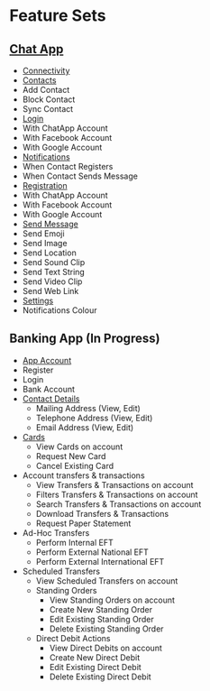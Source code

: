 # Feature Sets

## [Chat App](https://github.com/TheMightyLlama/GherkinFeatureSets/tree/master/ChatApp)

* [Connectivity](https://github.com/TheMightyLlama/GherkinFeatureSets/tree/master/ChatApp/Connectivity)
* [Contacts](https://github.com/TheMightyLlama/GherkinFeatureSets/tree/master/ChatApp/Contacts)
 * Add Contact
 * Block Contact
 * Sync Contact
* [Login](https://github.com/TheMightyLlama/GherkinFeatureSets/tree/master/ChatApp/Login)
 * With ChatApp Account
 * With Facebook Account
 * With Google Account
* [Notifications](https://github.com/TheMightyLlama/GherkinFeatureSets/tree/master/ChatApp/Notifications)
 * When Contact Registers
 * When Contact Sends Message
* [Registration](https://github.com/TheMightyLlama/GherkinFeatureSets/tree/master/ChatApp/Registration)
 * With ChatApp Account
 * With Facebook Account
 * With Google Account
* [Send Message](https://github.com/TheMightyLlama/GherkinFeatureSets/tree/master/ChatApp/Send%20Message)
 * Send Emoji
 * Send Image  
 * Send Location
 * Send Sound Clip
 * Send Text String
 * Send Video Clip
 * Send Web Link
* [Settings](https://github.com/TheMightyLlama/GherkinFeatureSets/tree/master/ChatApp/Settings)
 * Notifications Colour

## Banking App (In Progress)

* [App Account](https://github.com/TheMightyLlama/GherkinFeatureSets/tree/master/BankApp/App%20Account)
 * Register
 * Login
* Bank Account
 * [Contact Details](https://github.com/TheMightyLlama/GherkinFeatureSets/tree/master/BankApp/Bank%20Account/Contact)
    * Mailing Address (View, Edit)
    * Telephone Address (View, Edit)
    * Email Address (View, Edit)
 * [Cards](https://github.com/TheMightyLlama/GherkinFeatureSets/tree/master/BankApp/Bank%20Account/Cards)
    * View Cards on account
    * Request New Card
    * Cancel Existing Card	
 * Account transfers & transactions
    * View Transfers & Transactions on account
    * Filters Transfers & Transactions on account
    * Search Transfers & Transactions on account
    * Download Transfers & Transactions
    * Request Paper Statement
 * Ad-Hoc Transfers
    * Perform Internal EFT
    * Perform External National EFT
    * Perform External International EFT
 * Scheduled Transfers
    * View Scheduled Transfers on account
    * Standing Orders
      * View Standing Orders on account
      * Create New Standing Order
      * Edit Existing Standing Order
      * Delete Existing Standing Order
    * Direct Debit Actions
      * View Direct Debits on account
      * Create New Direct Debit
      * Edit Existing Direct Debit
      * Delete Existing Direct Debit

